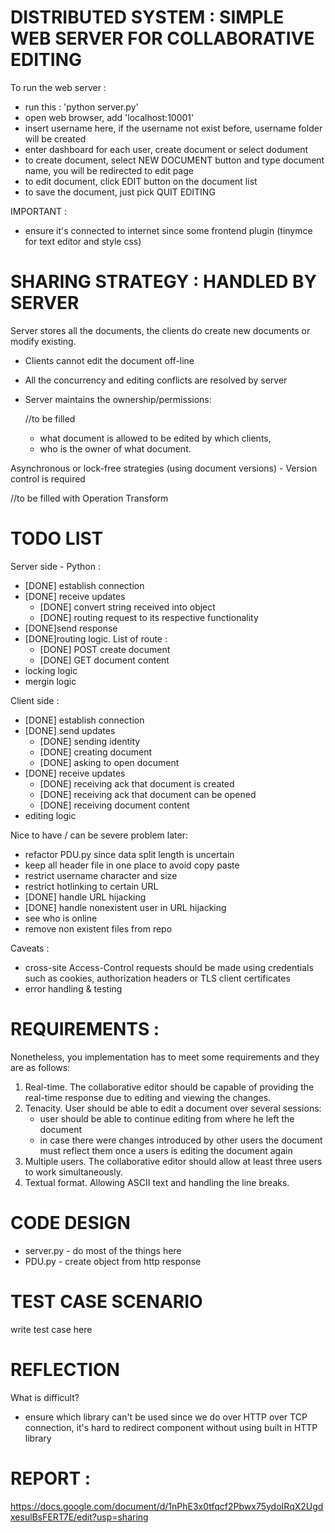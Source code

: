 # DISTRIBUTED SYSTEM : SIMPLE WEB SERVER FOR COLLABORATIVE EDITING

To run the web server : 
* run this : 'python server.py'
* open web browser, add 'localhost:10001'
* insert username here, if the username not exist before, username folder will be created
* enter dashboard for each user, create document or select dodument
* to create document, select NEW DOCUMENT button and type document name, you will be redirected to edit page
* to edit document, click EDIT button on the document list
* to save the document, just pick QUIT EDITING


IMPORTANT :
* ensure it's connected to internet since some frontend plugin (tinymce for text editor and style css)


# SHARING STRATEGY : HANDLED BY SERVER

Server stores all the documents, the clients do create new documents or modify
existing.
* Clients cannot edit the document off-line
* All the concurrency and editing conflicts are resolved by server
* Server maintains the ownership/permissions:

	//to be filled
	- what document is allowed to be edited by which clients,
	- who is the owner of what document.


Asynchronous or lock-free strategies (using document versions)
	- Version control is required

//to be filled with Operation Transform

# TODO LIST


Server side - Python :
* [DONE] establish connection
* [DONE] receive updates
	* [DONE] convert string received into object
	* [DONE] routing request to its respective functionality
* [DONE]send response
* [DONE]routing logic. List of route : 
	* [DONE] POST create document
	* [DONE] GET document content
* locking logic
* mergin logic


Client side :
* [DONE] establish connection 
* [DONE] send updates
	* [DONE] sending identity
	* [DONE] creating document
	* [DONE] asking to open document
* [DONE] receive updates
	* [DONE] receiving ack that document is created
	* [DONE] receiving ack that document can be opened
	* [DONE] receiving document content
* editing logic

Nice to have / can be severe problem later: 
* refactor PDU.py since data split length is uncertain
* keep all header file in one place to avoid copy paste
* restrict username character and size
* restrict hotlinking to certain URL
* [DONE] handle URL hijacking
* [DONE] handle nonexistent user in URL hijacking
* see who is online
* remove non existent files from repo


Caveats :
* cross-site Access-Control requests should be made using credentials such as cookies, authorization headers or TLS client certificates
* error handling & testing

# REQUIREMENTS : 

Nonetheless, you implementation has to meet some requirements and they are as follows:

1. Real-time. The collaborative editor should be capable of providing the real-time response due to editing and viewing the changes.
2. Tenacity. User should be able to edit a document over several sessions:
	* user should be able to continue editing from where he left the document
	* in case there were changes introduced by other users the document must reflect them once a users is editing the document again
3. Multiple users. The collaborative editor should allow at least three users to work simultaneously.
4. Textual format. Allowing ASCII text and handling the line breaks.

# CODE DESIGN

* server.py - do most of the things here
* PDU.py - create object from http response

# TEST CASE SCENARIO

write test case here

# REFLECTION 

What is difficult? 
* ensure which library can't be used since we do over HTTP over TCP connection, it's hard to redirect component without using built in HTTP library

# REPORT : 

https://docs.google.com/document/d/1nPhE3x0tfqcf2Pbwx75ydoIRqX2UgdxesulBsFERT7E/edit?usp=sharing
